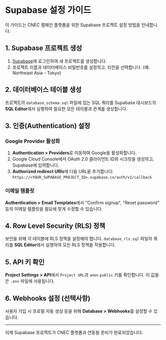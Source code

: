 
# Supabase 설정 가이드

이 가이드는 CNEC 캠페인 플랫폼을 위한 Supabase 프로젝트 설정 방법을 안내합니다.

## 1. Supabase 프로젝트 생성

1. [Supabase](https://supabase.com/)에 로그인하여 새 프로젝트를 생성합니다.
2. 프로젝트 이름과 데이터베이스 비밀번호를 설정하고, 리전을 선택합니다. (예: Northeast Asia - Tokyo)

## 2. 데이터베이스 테이블 생성

프로젝트의 `database_schema.sql` 파일에 있는 SQL 쿼리를 Supabase 대시보드의 **SQL Editor**에서 실행하여 필요한 모든 테이블과 관계를 생성합니다.

## 3. 인증(Authentication) 설정

### Google Provider 활성화

1. **Authentication > Providers**로 이동하여 Google을 활성화합니다.
2. Google Cloud Console에서 OAuth 2.0 클라이언트 ID와 시크릿을 생성하고, Supabase에 입력합니다.
3. **Authorized redirect URIs**에 다음 URL을 추가합니다:
   `https://<YOUR_SUPABASE_PROJECT_ID>.supabase.co/auth/v1/callback`

### 이메일 템플릿

**Authentication > Email Templates**에서 "Confirm signup", "Reset password" 등의 이메일 템플릿을 필요에 맞게 수정할 수 있습니다.

## 4. Row Level Security (RLS) 정책

보안을 위해 각 테이블에 RLS 정책을 설정해야 합니다. `database_rls.sql` 파일의 쿼리를 **SQL Editor**에서 실행하여 모든 RLS 정책을 적용합니다.

## 5. API 키 확인

**Project Settings > API**에서 `Project URL`과 `anon` `public` 키를 확인합니다. 이 값들은 `.env` 파일에 사용됩니다.

## 6. Webhooks 설정 (선택사항)

사용자 가입 시 프로필 자동 생성 등을 위해 **Database > Webhooks**를 설정할 수 있습니다.

---

이제 Supabase 프로젝트가 CNEC 플랫폼과 연동될 준비가 완료되었습니다.

